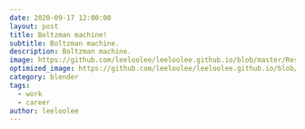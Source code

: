 ```yaml
---
date: 2020-09-17 12:00:00
layout: post
title: Boltzman machine!
subtitle: Boltzman machine.
description: Boltzman machine.
image: https://github.com/leeloolee/leeloolee.github.io/blob/master/Restricted-Boltzmann-Machine.jpg?raw=true
optimized_image: https://github.com/leeloolee/leeloolee.github.io/blob/master/Restricted-Boltzmann-Machine.jpg?raw=true
category: blender
tags:
  - work
  - career
author: leeloolee
---
```

